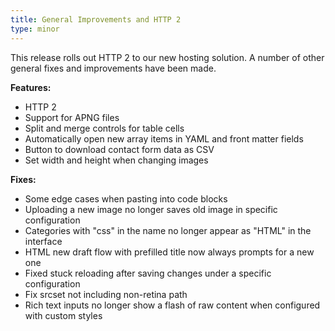 ```yaml
---
title: General Improvements and HTTP 2
type: minor
---
```


This release rolls out HTTP 2 to our new hosting solution. A number of other general fixes and improvements have been made.

**Features:**

* HTTP 2
* Support for APNG files
* Split and merge controls for table cells
* Automatically open new array items in YAML and front matter fields
* Button to download contact form data as CSV
* Set width and height when changing images

**Fixes:**

* Some edge cases when pasting into code blocks
* Uploading a new image no longer saves old image in specific configuration
* Categories with "css" in the name no longer appear as "HTML" in the interface
* HTML new draft flow with prefilled title now always prompts for a new one
* Fixed stuck reloading after saving changes under a specific configuration
* Fix srcset not including non-retina path
* Rich text inputs no longer show a flash of raw content when configured with custom styles